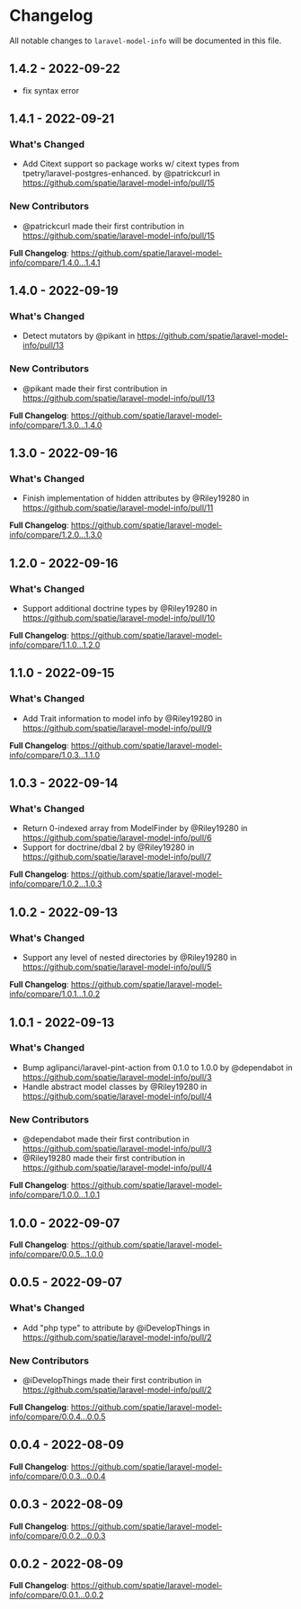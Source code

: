 # Changelog

All notable changes to `laravel-model-info` will be documented in this file.

## 1.4.2 - 2022-09-22

- fix syntax error

## 1.4.1 - 2022-09-21

### What's Changed

- Add Citext support so package works w/ citext types from tpetry/laravel-postgres-enhanced. by @patrickcurl in https://github.com/spatie/laravel-model-info/pull/15

### New Contributors

- @patrickcurl made their first contribution in https://github.com/spatie/laravel-model-info/pull/15

**Full Changelog**: https://github.com/spatie/laravel-model-info/compare/1.4.0...1.4.1

## 1.4.0 - 2022-09-19

### What's Changed

- Detect mutators by @pikant in https://github.com/spatie/laravel-model-info/pull/13

### New Contributors

- @pikant made their first contribution in https://github.com/spatie/laravel-model-info/pull/13

**Full Changelog**: https://github.com/spatie/laravel-model-info/compare/1.3.0...1.4.0

## 1.3.0 - 2022-09-16

### What's Changed

- Finish implementation of hidden attributes by @Riley19280 in https://github.com/spatie/laravel-model-info/pull/11

**Full Changelog**: https://github.com/spatie/laravel-model-info/compare/1.2.0...1.3.0

## 1.2.0 - 2022-09-16

### What's Changed

- Support additional doctrine types by @Riley19280 in https://github.com/spatie/laravel-model-info/pull/10

**Full Changelog**: https://github.com/spatie/laravel-model-info/compare/1.1.0...1.2.0

## 1.1.0 - 2022-09-15

### What's Changed

- Add Trait information to model info by @Riley19280 in https://github.com/spatie/laravel-model-info/pull/9

**Full Changelog**: https://github.com/spatie/laravel-model-info/compare/1.0.3...1.1.0

## 1.0.3 - 2022-09-14

### What's Changed

- Return 0-indexed array from ModelFinder by @Riley19280 in https://github.com/spatie/laravel-model-info/pull/6
- Support for doctrine/dbal 2 by @Riley19280 in https://github.com/spatie/laravel-model-info/pull/7

**Full Changelog**: https://github.com/spatie/laravel-model-info/compare/1.0.2...1.0.3

## 1.0.2 - 2022-09-13

### What's Changed

- Support any level of nested directories by @Riley19280 in https://github.com/spatie/laravel-model-info/pull/5

**Full Changelog**: https://github.com/spatie/laravel-model-info/compare/1.0.1...1.0.2

## 1.0.1 - 2022-09-13

### What's Changed

- Bump aglipanci/laravel-pint-action from 0.1.0 to 1.0.0 by @dependabot in https://github.com/spatie/laravel-model-info/pull/3
- Handle abstract model classes by @Riley19280 in https://github.com/spatie/laravel-model-info/pull/4

### New Contributors

- @dependabot made their first contribution in https://github.com/spatie/laravel-model-info/pull/3
- @Riley19280 made their first contribution in https://github.com/spatie/laravel-model-info/pull/4

**Full Changelog**: https://github.com/spatie/laravel-model-info/compare/1.0.0...1.0.1

## 1.0.0 - 2022-09-07

**Full Changelog**: https://github.com/spatie/laravel-model-info/compare/0.0.5...1.0.0

## 0.0.5 - 2022-09-07

### What's Changed

- Add "php type" to attribute by @iDevelopThings in https://github.com/spatie/laravel-model-info/pull/2

### New Contributors

- @iDevelopThings made their first contribution in https://github.com/spatie/laravel-model-info/pull/2

**Full Changelog**: https://github.com/spatie/laravel-model-info/compare/0.0.4...0.0.5

## 0.0.4 - 2022-08-09

**Full Changelog**: https://github.com/spatie/laravel-model-info/compare/0.0.3...0.0.4

## 0.0.3 - 2022-08-09

**Full Changelog**: https://github.com/spatie/laravel-model-info/compare/0.0.2...0.0.3

## 0.0.2 - 2022-08-09

**Full Changelog**: https://github.com/spatie/laravel-model-info/compare/0.0.1...0.0.2
